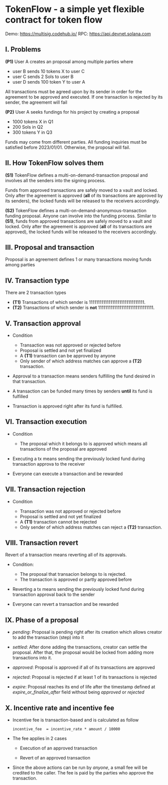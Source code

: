 # TokenFlow - a simple yet flexible contract for token flow

Demo: https://multisig.codehub.io/
RPC: https://api.devnet.solana.com

## I. Problems

**(P1)** User A creates an proposal among multiple parties where

- user B sends 10 tokens X to user C
- user C sends 2 Sols to user B
- user D sends 100 token Y to user A

All transactions must be agreed upon by its sender in order for the agreement to be approved and executed. If one transaction is rejected by its sender, the agreement will fail

**(P2)** User A seeks fundings for his project by creating a proposal

- 1000 tokens X in Q1
- 200 Sols in Q2
- 300 tokens Y in Q3

Funds may come from different parties. All funding inquiries must be satisfied before 2023/01/01. Otherwise, the proposal will fail.

## II. How TokenFlow solves them

**(S1)** TokenFlow defines a multi-on-demand-transaction proposal and involves all the senders into the signing process.

Funds from approved transactions are safely moved to a vault and locked. Only after the agreement is approved (**all** of its transactions are approved by its senders), the locked funds will be released to the receivers accordingly.

**(S2)** TokenFlow defines a multi-on-demand-anonymous-transaction funding proposal. Anyone can involve into the funding process. Similar to **(S1)**, funds from approved transactions are safely moved to a vault and locked. Only after the agreement is approved (**all** of its transactions are approved), the locked funds will be released to the receivers accordingly.

## III. Proposal and transaction

Proposal is an agreement defines 1 or many transactions moving funds among parties

## IV. Transaction type

There are 2 transaction types

- **(T1)** Transactions of which sender is 1111111111111111111111111111111.
- **(T2)** Transactions of which sender is **not** 1111111111111111111111111111111.

## V. Transaction approval

- Condition

  - Transaction was not approved or rejected before
  - Proposal is settled and not yet finalized
  - A **(T1)** transaction can be approved by anyone
  - Only sender of which address matches can approve a **(T2)** transaction.

- Approval to a transaction means senders fulfilling the fund desired in that transaction.

- A transaction can be funded many times by senders **until** its fund is fulfilled

- Transaction is approved right after its fund is fulfilled.

## VI. Transaction execution

- Condition

  - The proposal which it belongs to is approved which means all transactions of the proposal are approved

- Executing a tx means sending the previously locked fund during transaction approva to the receiver
- Everyone can execute a transaction and be rewarded

## VII. Transaction rejection

- Condition

  - Transaction was not approved or rejected before
  - Proposal is settled and not yet finalized
  - A **(T1)** transaction cannot be rejected
  - Only sender of which address matches can reject a **(T2)** transaction.

## VIII. Transaction revert

Revert of a transaction means reverting all of its approvals.

- Condition:

  - The proposal that transacion belongs to is rejected.
  - The transaction is approved or partly approved before

- Reverting a tx means sending the previously locked fund during transaction approval back to the sender
- Everyone can revert a transaction and be rewarded

## IX. Phase of a proposal

- _pending_: Proposal is pending right after its creation which allows creator to add the transaction (step) into it

- _settled_: After done adding the transactions, creator can settle the proposal. After that, the proposal would be locked from adding more transactions into it.

- _approved_: Proposal is approved if all of its transactions are approved

- _rejected_: Proposal is rejected if at least 1 of its transactions is rejected

- _expire_: Proposal reaches its end of life after the timestamp defined at _expire_or_finalize_after_ field without being _approved_ or _rejected_

## X. Incentive rate and incentive fee

- Incentive fee is transaction-based and is calculated as follow

  `incentive_fee  = incentive_rate * amount / 10000`

- The fee applies in 2 cases

  - Execution of an approved transaction

  - Revert of an approved transaction

- Since the above actions can be run by _anyone_, a small fee will be credited to the caller. The fee is paid by the parties who approve the transaction.
